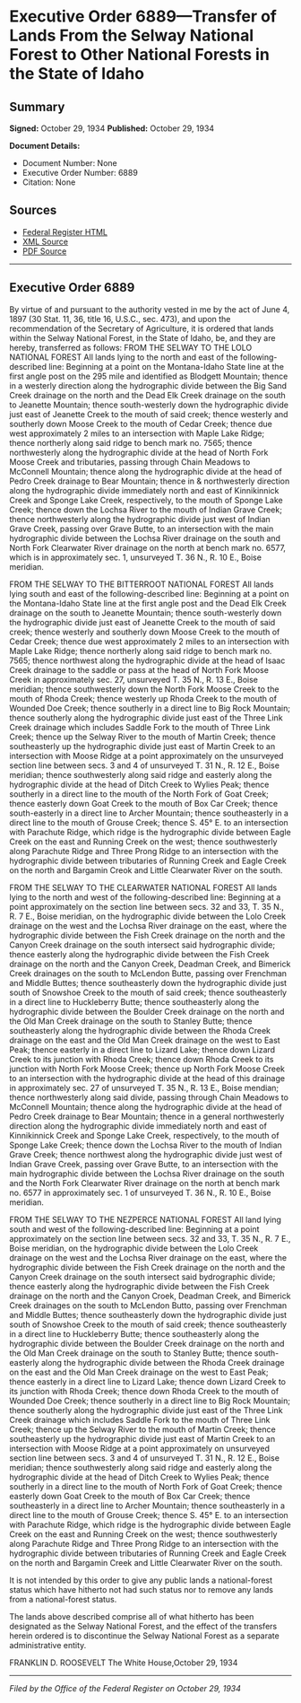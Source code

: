 # Executive Order 6889—Transfer of Lands From the Selway National Forest to Other National Forests in the State of Idaho

## Summary

**Signed:** October 29, 1934
**Published:** October 29, 1934

**Document Details:**
- Document Number: None
- Executive Order Number: 6889
- Citation: None

## Sources
- [Federal Register HTML](https://www.presidency.ucsb.edu/documents/executive-order-6889-transfer-lands-from-the-selway-national-forest-other-national-forests)
- [XML Source](None)
- [PDF Source](None)

---

## Executive Order 6889

By virtue of and pursuant to the authority vested in me by the act of June 4, 1897 (30 Stat. 11, 36, title 16, U.S.C., sec. 473), and upon the recommendation of the Secretary of Agriculture, it is ordered that lands within the Selway National Forest, in the State of Idaho, be, and they are hereby, transferred as follows:
FROM THE SELWAY TO THE LOLO NATIONAL FOREST
All lands lying to the north and east of the following-described line:
Beginning at a point on the Montana-Idaho State line at the first angle post on the 295 mile and identified as Blodgett Mountain; thence in a westerly direction along the hydrographic divide between the Big Sand Creek drainage on the north and the Dead Elk Creek drainage on the south to Jeanette Mountain; thence south-westerly down the hydrographic divide just east of Jeanette Creek to the mouth of said creek; thence westerly and southerly down Moose Creek to the mouth of Cedar Creek; thence due west approximately 2 miles to an intersection with Maple Lake Ridge; thence northerly along said ridge to bench mark no. 7565; thence northwesterly along the hydrographic divide at the head of North Fork Moose Creek and tributaries, passing through Chain Meadows to McConnell Mountain; thence along the hydrographic divide at the head of Pedro Creek drainage to Bear Mountain; thence in & northwesterly direction along the hydrographic divide immediately north and east of Kinnikinnick Creek and Sponge Lake Creek, respectively, to the mouth of Sponge Lake Creek; thence down the Lochsa River to the mouth of Indian Grave Creek; thence northwesterly along the hydrographic divide just west of Indian Grave Creek, passing over Grave Butte, to an intersection with the main hydrographic divide between the Lochsa River drainage on the south and North Fork Clearwater River drainage on the north at bench mark no. 6577, which is in approximately sec. 1, unsurveyed T. 36 N., R. 10 E., Boise meridian.

FROM THE SELWAY TO THE BITTERROOT NATIONAL FOREST
All lands lying south and east of the following-described line:
Beginning at a point on the Montana-Idaho State line at the first angle post and the Dead Elk Creek drainage on the south to Jeanette Mountain; thence south-westerly down the hydrographic divide just east of Jeanette Creek to the mouth of said creek; thence westerly and southerly down Moose Creek to the mouth of Cedar Creek; thence due west approximately 2 miles to an intersection with Maple Lake Ridge; thence northerly along said ridge to bench mark no. 7565; thence northwest along the hydrographic divide at the head of Isaac Creek drainage to the saddle or pass at the head of North Fork Moose Creek in approximately sec. 27, unsurveyed T. 35 N., R. 13 E., Boise meridian; thence southwesterly down the North Fork Moose Creek to the mouth of Rhoda Creek; thence westerly up Rhoda Creek to the mouth of Wounded Doe Creek; thence southerly in a direct line to Big Rock Mountain; thence southerly along the hydrographic divide just east of the Three Link Creek drainage which includes Saddle Fork to the mouth of Three Link Creek; thence up the Selway River to the mouth of Martin Creek; thence southeasterly up the hydrographic divide just east of Martin Creek to an intersection with Moose Ridge at a point approximately on the unsurveyed section line between secs. 3 and 4 of unsurveyed T. 31 N., R. 12 E., Boise meridian; thence southwesterly along said ridge and easterly along the hydrographic divide at the head of Ditch Creek to Wylies Peak; thence southerly in a direct line to the mouth of the North Fork of Goat Creek; thence easterly down Goat Creek to the mouth of Box Car Creek; thence south-easterly in a direct line to Archer Mountain; thence southeasterly in a direct line to the mouth of Grouse Creek; thence S. 45° E. to an intersection with Parachute Ridge, which ridge is the hydrographic divide between Eagle Creek on the east and Running Creek on the west; thence southwesterly along Parachute Ridge and Three Prong Ridge to an intersection with the hydrographic divide between tributaries of Running Creek and Eagle Creek on the north and Bargamin Creok and Little Clearwater River on the south.

FROM THE SELWAY TO THE CLEARWATER NATIONAL FOREST
All lands lying to the north and west of the following-described line:
Beginning at a point approximately on the section line between secs. 32 and 33, T. 35 N., R. 7 E., Boise meridian, on the hydrographic divide between the Lolo Creek drainage on the west and the Lochsa River drainage on the east, where the hydrographic divide between the Fish Creek drainage on the north and the Canyon Creek drainage on the south intersect said hydrographic divide; thence easterly along the hydrographic divide between the Fish Creek drainage on the north and the Canyon Creek, Deadman Creek, and Bimerick Creek drainages on the south to McLendon Butte, passing over Frenchman and Middle Buttes; thence southeasterly down the hydrographic divide just south of Snowshoe Creek to the mouth of said creek; thence southeasterly in a direct line to Huckleberry Butte; thence southeasterly along the hydrographic divide between the Boulder Creek drainage on the north and the Old Man Creek drainage on the south to Stanley Butte; thence southeasterly along the hydrographic divide between the Rhoda Creek drainage on the east and the Old Man Creek drainage on the west to East Peak; thence easterly in a direct line to Lizard Lake; thence down Lizard Creek to its junction with Rhoda Creek; thence down Rhoda Creek to its junction with North Fork Moose Creek; thence up North Fork Moose Creek to an intersection with the hydrographic divide at the head of this drainage in approximately sec. 27 of unsurveyed T. 35 N., R. 13 E., Boise mendian; thence northwesterly along said divide, passing through Chain Meadows to McConnell Mountain; thence along the hydrographic divide at the head of Pedro Creek drainage to Bear Mountain; thence in a general northwesterly direction along the hydrographic divide immediately north and east of Kinnikinnick Creek and Sponge Lake Creek, respectively, to the mouth of Sponge Lake Creek; thence down the Lochsa River to the mouth of Indian Grave Creek; thence northwest along the hydrographic divide just west of Indian Grave Creek, passing over Grave Butte, to an intersection with the main hydrographic divide between the Lochsa River drainage on the south and the North Fork Clearwater River drainage on the north at bench mark no. 6577 in approximately sec. 1 of unsurveyed T. 36 N., R. 10 E., Boise meridian.

FROM THE SELWAY TO THE NEZPERCE NATIONAL FOREST
All land lying south and west of the following-described line:
Beginning at a point approximately on the section line between secs. 32 and 33, T. 35 N., R. 7 E., Boise meridian, on the hydrographic divide between the Lolo Creek drainage on the west and the Lochsa River drainage on the east, where the hydrographic divide between the Fish Creek drainage on the north and the Canyon Creek drainage on the south intersect said bydrographic divide; thence easterly along the hydrographic divide between the Fish Creek drainage on the north and the Canyon Croek, Deadman Creek, and Bimerick Creek drainages on the south to McLendon Butto, passing over Frenchman and Middle Buttes; thence southeasterly down the hydrographic divide just south of Snowshoe Creek to the mouth of said creek; thence southeasterly in a direct line to Huckleberry Butte; thence southeasterly along the hydrographic divide between the Boulder Creek drainage on the north and the Old Man Creek drainage on the south to Stanley Butte; thence south-easterly along the hydrographic divide between the Rhoda Creek drainage on the east and the Old Man Creek drainage on the west to East Peak; thence easterly in a direct line to Lizard Lake; thence down Lizard Creek to its junction with Rhoda Creek; thence down Rhoda Creek to the mouth of Wounded Doe Creek; thence southerly in a direct line to Big Rock Mountain; thence southerly along the hydrographic divide just east of the Three Link Creek drainage which includes Saddle Fork to the mouth of Three Link Creek; thence up the Selway River to the mouth of Martin Creek; thence southeasterly up the hydrographic divide just east of Martin Creek to an intersection with Moose Ridge at a point approximately on unsurveyed section line between secs. 3 and 4 of unsurveyed T. 31 N., R. 12 E., Boise meridian; thence southwesterly along said ridge and easterly along the hydrographic divide at the head of Ditch Creek to Wylies Peak; thence southerly in a direct line to the mouth of North Fork of Goat Creek; thence easterly down Goat Creek to the mouth of Box Car Creek; thence southeasterly in a direct line to Archer Mountain; thence southeasterly in a direct line to the mouth of Grouse Creek; thence S. 45° E. to an intersection with Parachute Ridge, which ridge is the hydrographic divide between Eagle Creek on the east and Running Creek on the west; thence southwesterly along Parachute Ridge and Three Prong Ridge to an intersection with the hydrographic divide between tributaries of Running Creek and Eagle Creek on the north and Bargamin Creek and Little Clearwater River on the south.

It is not intended by this order to give any public lands a national-forest status which have hitherto not had such status nor to remove any lands from a national-forest status.

The lands above described comprise all of what hitherto has been designated as the Selway National Forest, and the effect of the transfers herein ordered is to discontinue the Selway National Forest as a separate administrative entity.

FRANKLIN D. ROOSEVELT
The White House,October 29, 1934

---

*Filed by the Office of the Federal Register on October 29, 1934*
